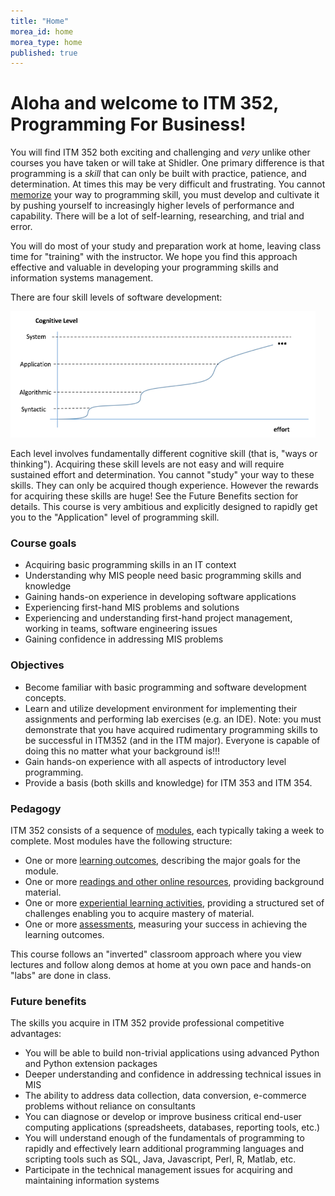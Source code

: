 ```yaml
---
title: "Home"
morea_id: home
morea_type: home
published: true
---
```



Aloha and welcome to ITM 352, Programming For Business!
====================================================

You will find ITM 352 both exciting and challenging and  *very* unlike other courses 
you have taken or will take at Shidler. One primary difference is that programming is a
*skill* that can only be built with practice, patience, and determination. At times this may be very difficult and frustrating. You cannot <u>memorize</u> your way to programming skill, you must develop and cultivate it by pushing 
yourself to increasingly higher levels of performance and capability. There will be a lot of self-learning, researching, and trial and error. 

You will do most of your study and preparation work at home, leaving class time for "training" with the instructor. We hope you find this approach effective and valuable in developing your programming skills and information systems management. 

There are four skill levels of software development:

![software development cog skill levels](./morea/cog_skill_levels.png)

Each level involves fundamentally different cognitive skill (that is, "ways or thinking"). Acquiring these skill levels are not easy and will require sustained effort and determination. You cannot "study" your way to these skills. They can only be acquired though experience. However the rewards for acquiring these skills are huge! See the Future Benefits section for details. This course is very ambitious and explicitly designed to rapidly get you to the "Application" level of programming skill. 

 
### Course goals

  * Acquiring basic programming skills in an IT context 
  * Understanding why MIS people need basic programming skills and knowledge 
  * Gaining hands-on experience in developing software applications 
  * Experiencing first-hand MIS problems and solutions 
  * Experiencing and understanding first-hand project management, working in teams, software engineering issues 
  * Gaining confidence in addressing MIS problems

### Objectives

  * Become familiar with basic programming and software development concepts. 
  * Learn and utilize development environment for implementing their assignments and performing lab exercises (e.g. an IDE). Note: you must demonstrate that you have acquired rudimentary programming skills to be successful in ITM352 (and in the ITM major). Everyone is capable of doing this no matter what your background is!!!
  * Gain hands-on experience with all aspects of introductory level programming. 
  * Provide a basis (both skills and knowledge) for ITM 353 and ITM 354.
  
### Pedagogy

  ITM 352 consists of a sequence of [modules](modules), each typically taking a week to complete. Most modules have the following structure:
  
  * One or more [learning outcomes](outcomes), describing the major goals for the module.
  * One or more [readings and other online resources](readings), providing background material.
  * One or more [experiential learning activities](experiences), providing a structured set of challenges enabling you to acquire mastery of material.
  * One or more [assessments](assessments), measuring your success in achieving the learning outcomes.

This course follows an "inverted" classroom approach where you view lectures and follow along demos at home at you own pace
and hands-on "labs" are done in class.

### Future benefits

The skills you acquire in ITM 352 provide professional competitive advantages:

  * You will be able to build non-trivial applications using advanced Python and Python extension packages
  * Deeper understanding and confidence in addressing technical issues in MIS	
  * The ability to address data collection, data conversion, e-commerce problems without reliance on consultants
  * You can diagnose or develop or improve business critical end-user computing applications (spreadsheets, databases, reporting tools, etc.)
  * You will understand enough of the fundamentals of programming to rapidly and effectively learn additional programming languages and scripting tools such as SQL, Java, Javascript, Perl, R, Matlab, etc.
  * Participate in the technical management issues for acquiring and maintaining information systems  